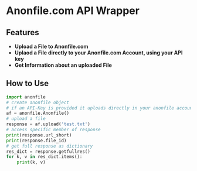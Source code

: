 # Anonfile.com API Wrapper

## Features

* **Upload a File to Anonfile.com**
* **Uplaod a File directly to your Anonfile.com Account, using your API key**
* **Get Information about an uploaded File**

## How to Use

```python
import anonfile
# create anonfile object
# if an API-Key is provided it uploads directly in your anonfile account. (provide with: api_key=<key>)
af = anonfile.Anonfile()
# upload a file
response = af.upload('test.txt')
# access specific member of response
print(response.url_short)
print(response.file_id)
# get full response as dictionary
res_dict = response.getfullres()
for k, v in res_dict.items():
    print(k, v)
```
